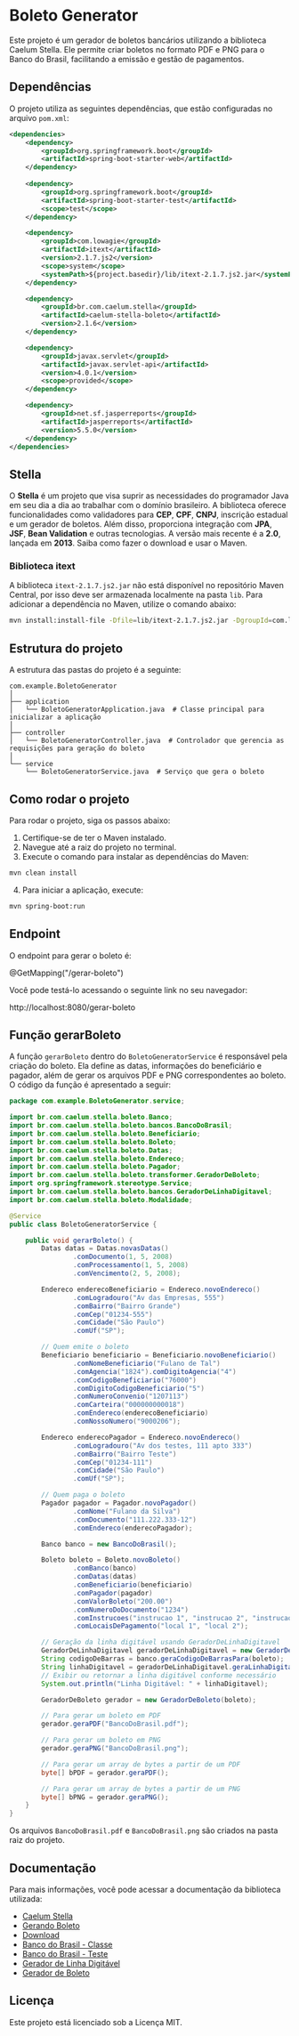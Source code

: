 # Boleto Generator

Este projeto é um gerador de boletos bancários utilizando a biblioteca Caelum Stella. Ele permite criar boletos no formato PDF e PNG para o Banco do Brasil, facilitando a emissão e gestão de pagamentos.

## Dependências

O projeto utiliza as seguintes dependências, que estão configuradas no arquivo `pom.xml`:

```xml
<dependencies>
    <dependency>
        <groupId>org.springframework.boot</groupId>
        <artifactId>spring-boot-starter-web</artifactId>
    </dependency>
    
    <dependency>
        <groupId>org.springframework.boot</groupId>
        <artifactId>spring-boot-starter-test</artifactId>
        <scope>test</scope>
    </dependency>

    <dependency>
        <groupId>com.lowagie</groupId>
        <artifactId>itext</artifactId>
        <version>2.1.7.js2</version>
        <scope>system</scope>
        <systemPath>${project.basedir}/lib/itext-2.1.7.js2.jar</systemPath>
    </dependency>

    <dependency>
        <groupId>br.com.caelum.stella</groupId>
        <artifactId>caelum-stella-boleto</artifactId>
        <version>2.1.6</version>
    </dependency>

    <dependency>
        <groupId>javax.servlet</groupId>
        <artifactId>javax.servlet-api</artifactId>
        <version>4.0.1</version>
        <scope>provided</scope>
    </dependency>

    <dependency>
        <groupId>net.sf.jasperreports</groupId>
        <artifactId>jasperreports</artifactId>
        <version>5.5.0</version>
    </dependency>
</dependencies>
```

## Stella

O **Stella** é um projeto que visa suprir as necessidades do programador Java em seu dia a dia ao trabalhar com o domínio brasileiro. A biblioteca oferece funcionalidades como validadores para **CEP**, **CPF**, **CNPJ**, inscrição estadual e um gerador de boletos. Além disso, proporciona integração com **JPA**, **JSF**, **Bean Validation** e outras tecnologias. A versão mais recente é a **2.0**, lançada em **2013**. Saiba como fazer o download e usar o Maven.

### Biblioteca itext

A biblioteca `itext-2.1.7.js2.jar` não está disponível no repositório Maven Central, por isso deve ser armazenada localmente na pasta `lib`. Para adicionar a dependência no Maven, utilize o comando abaixo:

```bash
mvn install:install-file -Dfile=lib/itext-2.1.7.js2.jar -DgroupId=com.lowagie -DartifactId=itext -Dversion=2.1.7.js2 -Dpackaging=jar
```

## Estrutura do projeto

A estrutura das pastas do projeto é a seguinte:

```
com.example.BoletoGenerator
│
├── application
│   └── BoletoGeneratorApplication.java  # Classe principal para inicializar a aplicação
│
├── controller
│   └── BoletoGeneratorController.java  # Controlador que gerencia as requisições para geração do boleto
│
└── service
    └── BoletoGeneratorService.java  # Serviço que gera o boleto
```

## Como rodar o projeto

Para rodar o projeto, siga os passos abaixo:

1. Certifique-se de ter o Maven instalado.
2. Navegue até a raiz do projeto no terminal.
3. Execute o comando para instalar as dependências do Maven:

```bash
mvn clean install
```

4. Para iniciar a aplicação, execute:

```bash
mvn spring-boot:run
```

## Endpoint

O endpoint para gerar o boleto é:

@GetMapping("/gerar-boleto")

Você pode testá-lo acessando o seguinte link no seu navegador:

http://localhost:8080/gerar-boleto

## Função gerarBoleto

A função `gerarBoleto` dentro do `BoletoGeneratorService` é responsável pela criação do boleto. Ela define as datas, informações do beneficiário e pagador, além de gerar os arquivos PDF e PNG correspondentes ao boleto. O código da função é apresentado a seguir:

```java
package com.example.BoletoGenerator.service;

import br.com.caelum.stella.boleto.Banco;
import br.com.caelum.stella.boleto.bancos.BancoDoBrasil;
import br.com.caelum.stella.boleto.Beneficiario;
import br.com.caelum.stella.boleto.Boleto;
import br.com.caelum.stella.boleto.Datas;
import br.com.caelum.stella.boleto.Endereco;
import br.com.caelum.stella.boleto.Pagador;
import br.com.caelum.stella.boleto.transformer.GeradorDeBoleto;
import org.springframework.stereotype.Service;
import br.com.caelum.stella.boleto.bancos.GeradorDeLinhaDigitavel;
import br.com.caelum.stella.boleto.Modalidade;

@Service
public class BoletoGeneratorService {

    public void gerarBoleto() {
        Datas datas = Datas.novasDatas()
                .comDocumento(1, 5, 2008)
                .comProcessamento(1, 5, 2008)
                .comVencimento(2, 5, 2008);

        Endereco enderecoBeneficiario = Endereco.novoEndereco()
                .comLogradouro("Av das Empresas, 555")
                .comBairro("Bairro Grande")
                .comCep("01234-555")
                .comCidade("São Paulo")
                .comUf("SP");

        // Quem emite o boleto
        Beneficiario beneficiario = Beneficiario.novoBeneficiario()
                .comNomeBeneficiario("Fulano de Tal")
                .comAgencia("1824").comDigitoAgencia("4")
                .comCodigoBeneficiario("76000")
                .comDigitoCodigoBeneficiario("5")
                .comNumeroConvenio("1207113")
                .comCarteira("000000000018")
                .comEndereco(enderecoBeneficiario)
                .comNossoNumero("9000206");

        Endereco enderecoPagador = Endereco.novoEndereco()
                .comLogradouro("Av dos testes, 111 apto 333")
                .comBairro("Bairro Teste")
                .comCep("01234-111")
                .comCidade("São Paulo")
                .comUf("SP");

        // Quem paga o boleto
        Pagador pagador = Pagador.novoPagador()
                .comNome("Fulano da Silva")
                .comDocumento("111.222.333-12")
                .comEndereco(enderecoPagador);

        Banco banco = new BancoDoBrasil();

        Boleto boleto = Boleto.novoBoleto()
                .comBanco(banco)
                .comDatas(datas)
                .comBeneficiario(beneficiario)
                .comPagador(pagador)
                .comValorBoleto("200.00")
                .comNumeroDoDocumento("1234")
                .comInstrucoes("instrucao 1", "instrucao 2", "instrucao 3", "instrucao 4", "instrucao 5")
                .comLocaisDePagamento("local 1", "local 2");

        // Geração da linha digitável usando GeradorDeLinhaDigitavel
        GeradorDeLinhaDigitavel geradorDeLinhaDigitavel = new GeradorDeLinhaDigitavel();
        String codigoDeBarras = banco.geraCodigoDeBarrasPara(boleto);
        String linhaDigitavel = geradorDeLinhaDigitavel.geraLinhaDigitavelPara(codigoDeBarras, banco);
        // Exibir ou retornar a linha digitável conforme necessário
        System.out.println("Linha Digitável: " + linhaDigitavel);

        GeradorDeBoleto gerador = new GeradorDeBoleto(boleto);

        // Para gerar um boleto em PDF
        gerador.geraPDF("BancoDoBrasil.pdf");

        // Para gerar um boleto em PNG
        gerador.geraPNG("BancoDoBrasil.png");

        // Para gerar um array de bytes a partir de um PDF
        byte[] bPDF = gerador.geraPDF();

        // Para gerar um array de bytes a partir de um PNG
        byte[] bPNG = gerador.geraPNG();
    }
}
```

Os arquivos `BancoDoBrasil.pdf` e `BancoDoBrasil.png` são criados na pasta raiz do projeto.

## Documentação

Para mais informações, você pode acessar a documentação da biblioteca utilizada:

- [Caelum Stella](https://github.com/caelum/caelum-stella/wiki)
- [Gerando Boleto](https://github.com/caelum/caelum-stella/wiki/Gerando-boleto)
- [Download](https://github.com/caelum/caelum-stella/wiki/Download)
- [Banco do Brasil - Classe](https://github.com/caelum/caelum-stella/blob/master/stella-boleto/src/main/java/br/com/caelum/stella/boleto/bancos/BancoDoBrasil.java)
- [Banco do Brasil - Teste](https://github.com/caelum/caelum-stella/blob/master/stella-boleto/src/test/java/br/com/caelum/stella/boleto/bancos/BancoDoBrasilTest.java)
- [Gerador de Linha Digitável](https://github.com/caelum/caelum-stella/blob/master/stella-boleto/src/main/java/br/com/caelum/stella/boleto/bancos/GeradorDeLinhaDigitavel.java)
- [Gerador de Boleto](https://github.com/caelum/caelum-stella/blob/master/stella-boleto/src/main/java/br/com/caelum/stella/boleto/transformer/GeradorDeBoleto.java)

## Licença

Este projeto está licenciado sob a Licença MIT.
